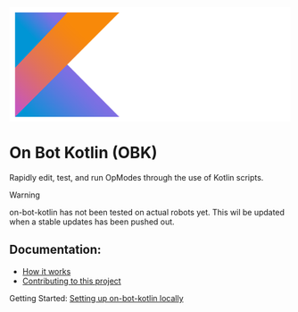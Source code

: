 <img src="https://github.com/GrowlyX/ftc-scripting/blob/master/frontend/static/logo.png" align="center">

# On Bot Kotlin (OBK)
Rapidly edit, test, and run OpModes through the use of Kotlin scripts.

> [!WARNING]  
> on-bot-kotlin has not been tested on actual robots yet. This wil be updated when a stable updates has been pushed out.

## Documentation:
- [How it works](https://github.com/GrowlyX/ftc-scripting/blob/master/docs/how-it-works.md)
- [Contributing to this project](https://github.com/GrowlyX/ftc-scripting/blob/master/docs/developers.md)

Getting Started: [Setting up on-bot-kotlin locally](https://github.com/GrowlyX/ftc-scripting/blob/master/docs/configure.md)
